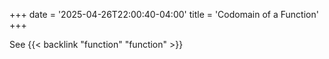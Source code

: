 +++
date = '2025-04-26T22:00:40-04:00'
title = 'Codomain of a Function'
+++

See {{< backlink "function" "function" >}}

